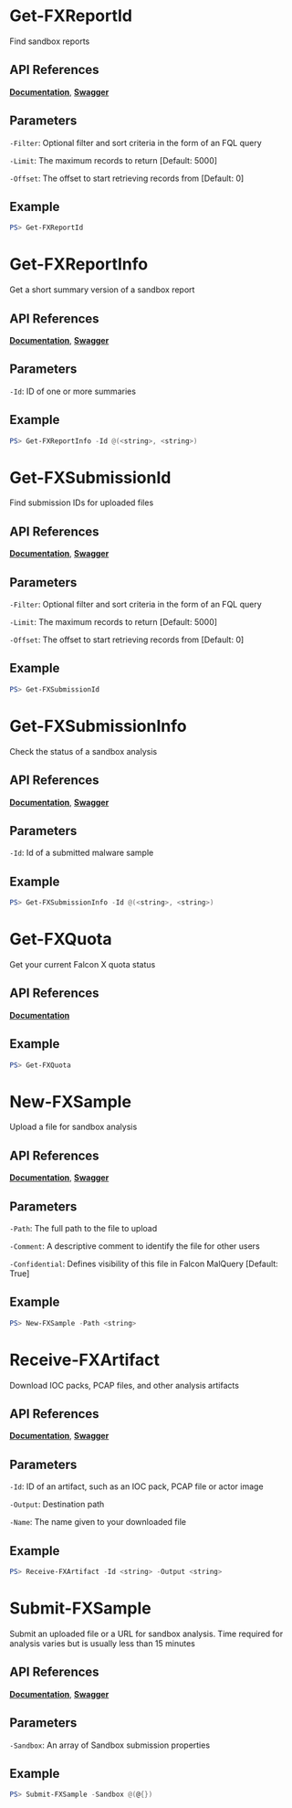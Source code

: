 # Get-FXReportId
Find sandbox reports

## API References
**[Documentation](https://falcon.crowdstrike.com/support/documentation/92/falcon-x-apis#find-malware-samples-or-sandbox-reports)**, **[Swagger](https://assets.falcon.crowdstrike.com/support/api/swagger.html#/falconx-sandbox/QueryReports)**

## Parameters

`-Filter`: Optional filter and sort criteria in the form of an FQL query

`-Limit`: The maximum records to return [Default: 5000]

`-Offset`: The offset to start retrieving records from [Default: 0]

## Example
```powershell
PS> Get-FXReportId
```

# Get-FXReportInfo
Get a short summary version of a sandbox report

## API References
**[Documentation](https://falcon.crowdstrike.com/support/documentation/92/falcon-x-apis#find-malware-samples-or-sandbox-reports)**, **[Swagger](https://assets.falcon.crowdstrike.com/support/api/swagger.html#/falconx-sandbox/GetSummaryReports)**

## Parameters

`-Id`: ID of one or more summaries

## Example
```powershell
PS> Get-FXReportInfo -Id @(<string>, <string>)
```

# Get-FXSubmissionId
Find submission IDs for uploaded files

## API References
**[Documentation](https://falcon.crowdstrike.com/support/documentation/92/falcon-x-apis#submit-a-file-for-analysis)**, **[Swagger](https://assets.falcon.crowdstrike.com/support/api/swagger.html#/falconx-sandbox/QuerySubmissions)**

## Parameters

`-Filter`: Optional filter and sort criteria in the form of an FQL query

`-Limit`: The maximum records to return [Default: 5000]

`-Offset`: The offset to start retrieving records from [Default: 0]

## Example
```powershell
PS> Get-FXSubmissionId
```

# Get-FXSubmissionInfo
Check the status of a sandbox analysis

## API References
**[Documentation](https://falcon.crowdstrike.com/support/documentation/92/falcon-x-apis#submit-a-file-for-analysis)**, **[Swagger](https://assets.falcon.crowdstrike.com/support/api/swagger.html#/falconx-sandbox/GetSubmissions)**

## Parameters

`-Id`: Id of a submitted malware sample

## Example
```powershell
PS> Get-FXSubmissionInfo -Id @(<string>, <string>)
```

# Get-FXQuota
Get your current Falcon X quota status

## API References
**[Documentation](https://falcon.crowdstrike.com/support/documentation/92/falcon-x-apis#check-your-submission-quota)**

## Example
```powershell
PS> Get-FXQuota
```

# New-FXSample
Upload a file for sandbox analysis

## API References
**[Documentation](https://falcon.crowdstrike.com/support/documentation/92/falcon-x-apis#submit-a-file-for-analysis)**, **[Swagger](https://assets.falcon.crowdstrike.com/support/api/swagger.html#/falconx-sandbox/UploadSampleV2)**

## Parameters

`-Path`: The full path to the file to upload

`-Comment`: A descriptive comment to identify the file for other users

`-Confidential`: Defines visibility of this file in Falcon MalQuery [Default: True]

## Example
```powershell
PS> New-FXSample -Path <string>
```

# Receive-FXArtifact
Download IOC packs, PCAP files, and other analysis artifacts

## API References
**[Documentation](https://falcon.crowdstrike.com/support/documentation/92/falcon-x-apis#download-reports,-ioc-packs,-and-pcap-files)**, **[Swagger](https://assets.falcon.crowdstrike.com/support/api/swagger.html#/falconx-sandbox/GetArtifacts)**

## Parameters

`-Id`: ID of an artifact, such as an IOC pack, PCAP file or actor image

`-Output`: Destination path

`-Name`: The name given to your downloaded file

## Example
```powershell
PS> Receive-FXArtifact -Id <string> -Output <string>
```

# Submit-FXSample
Submit an uploaded file or a URL for sandbox analysis. Time required for analysis varies but is
usually less than 15 minutes

## API References
**[Documentation](https://falcon.crowdstrike.com/support/documentation/92/falcon-x-apis#submit-a-file-for-analysis)**, **[Swagger](https://assets.falcon.crowdstrike.com/support/api/swagger.html#/falconx-sandbox/Submit)**

## Parameters

`-Sandbox`: An array of Sandbox submission properties

## Example
```powershell
PS> Submit-FXSample -Sandbox @(@{})
```